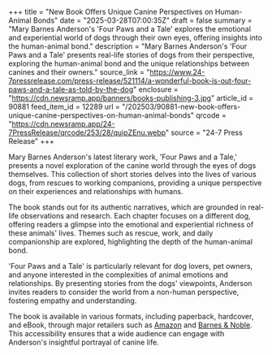 +++
title = "New Book Offers Unique Canine Perspectives on Human-Animal Bonds"
date = "2025-03-28T07:00:35Z"
draft = false
summary = "Mary Barnes Anderson's 'Four Paws and a Tale' explores the emotional and experiential world of dogs through their own eyes, offering insights into the human-animal bond."
description = "Mary Barnes Anderson's 'Four Paws and a Tale' presents real-life stories of dogs from their perspective, exploring the human-animal bond and the unique relationships between canines and their owners."
source_link = "https://www.24-7pressrelease.com/press-release/521114/a-wonderful-book-is-out-four-paws-and-a-tale-as-told-by-the-dog"
enclosure = "https://cdn.newsramp.app/banners/books-publishing-3.jpg"
article_id = 90881
feed_item_id = 12289
url = "/202503/90881-new-book-offers-unique-canine-perspectives-on-human-animal-bonds"
qrcode = "https://cdn.newsramp.app/24-7PressRelease/qrcode/253/28/quipZEnu.webp"
source = "24-7 Press Release"
+++

<p>Mary Barnes Anderson's latest literary work, 'Four Paws and a Tale,' presents a novel exploration of the canine world through the eyes of dogs themselves. This collection of short stories delves into the lives of various dogs, from rescues to working companions, providing a unique perspective on their experiences and relationships with humans.</p><p>The book stands out for its authentic narratives, which are grounded in real-life observations and research. Each chapter focuses on a different dog, offering readers a glimpse into the emotional and experiential richness of these animals' lives. Themes such as rescue, work, and daily companionship are explored, highlighting the depth of the human-animal bond.</p><p>'Four Paws and a Tale' is particularly relevant for dog lovers, pet owners, and anyone interested in the complexities of animal emotions and relationships. By presenting stories from the dogs' viewpoints, Anderson invites readers to consider the world from a non-human perspective, fostering empathy and understanding.</p><p>The book is available in various formats, including paperback, hardcover, and eBook, through major retailers such as <a href='https://www.amazon.com/Four-Paws-Tale-told-dog/dp/B0D48GKWSD' rel='nofollow' target='_blank'>Amazon</a> and <a href='https://www.barnesandnoble.com/w/four-paws-and-a-tale-mary-barnes-anderson/1145603764' rel='nofollow' target='_blank'>Barnes & Noble</a>. This accessibility ensures that a wide audience can engage with Anderson's insightful portrayal of canine life.</p>